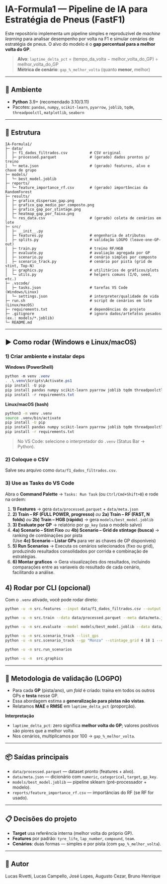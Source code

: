 # IA-Formula1 — Pipeline de IA para Estratégia de Pneus (FastF1)

Este repositório implementa um pipeline simples e reproduzível de *machine learning* para analisar desempenho por volta na F1 e simular cenários de estratégia de pneus. O alvo do modelo é o **gap percentual para a melhor volta do GP**.

> **Alvo**: `laptime_delta_pct` = (tempo_da_volta − melhor_volta_do_GP) ÷ melhor_volta_do_GP  
> **Métrica de cenário**: `gap_%_melhor_volta` (quanto **menor**, melhor)

---

## 🔧 Ambiente

- **Python** 3.9+ (recomendado 3.10/3.11)
- Pacotes: `pandas`, `numpy`, `scikit-learn`, `pyarrow`, `joblib`, `tqdm`, `threadpoolctl`, `matplotlib`, `seaborn`

---

## 📁 Estrutura
```
IA-Formula1/
├─ data/
│  ├─ f1_dados_filtrados.csv          # CSV original
│  ├─ processed.parquet               # (gerado) dados prontos p/ treino
│  └─ meta.json                       # (gerado) features, alvo e chave de grupo
├─ models/
│  └─ best_model.joblib               
├─ reports/
│  └─ feature_importance_rf.csv       # (gerado) importâncias da RandomForest
├─ results/
│  ├─ grafico_dispersao_gap.png       
│  ├─ grafico_gap_medio_por_composto.png
│  ├─ grafico_gap_por_stintage.png
│  ├─ heatmap_gap_por_faixa.png
│  └─ res_data.csv                    # (gerado) coleta de cenários em lote
├─ src/
│  ├─ __init__.py
│  ├─ features.py                     # engenharia de atributos
│  ├─ splits.py                       # validação LOGPO (leave-one-GP-out)
│  ├─ train.py                        # treino RF/HGB
│  ├─ evaluate.py                     # avaliação agregada por GP
│  ├─ scenario.py                     # cenário simples por composto
│  ├─ scenario_track.py               # cenário por pista (grid de stint, Top-N)
│  ├─ graphics.py                     # utilitários de gráficos/plots
│  └─ utils.py                        # helpers comuns (I/O, seed, etc.)
├─ .vscode/
│  ├─ tasks.json                      # tarefas VS Code (Windows/Linux)
│  └─ settings.json                   # interpreter/qualidade de vida
├─ run.sh                             # script de cenários em lote (Linux/macOS)
├─ requirements.txt                   # dependências do projeto
├─ .gitignore                         # ignora dados/artefatos pesados (ex.: models/*.joblib)
└─ README.md

```

---

## ▶️ Como rodar (Windows e Linux/macOS)

### 1) Criar ambiente e instalar deps
**Windows (PowerShell)**
```powershell
python -m venv .venv
. .\.venv\Scripts\Activate.ps1
pip install -U pip
pip install pandas numpy scikit-learn pyarrow joblib tqdm threadpoolctl
pip install -r requirements.txt
```
**Linux/macOS (bash)**
```bash
python3 -m venv .venv
source .venv/bin/activate
pip install -U pip
pip install pandas numpy scikit-learn pyarrow joblib tqdm threadpoolctl
pip install -r requirements.txt
```

> No VS Code: selecione o interpretador do `.venv` (Status Bar → Python).

### 2) Coloque o CSV
Salve seu arquivo como `data/f1_dados_filtrados.csv`.

### 3) Use as **Tasks** do VS Code
Abra o **Command Palette** → `Tasks: Run Task` (ou `Ctrl/Cmd+Shift+B`) e rode na ordem:

1. **1) Features** → gera `data/processed.parquet` + `data/meta.json`
2. **2) Train – RF (FULL POWER, progresso)** *ou* **2a) Train – RF (FAST, N folds)** *ou* **2b) Train – HGB (rápido)** → gera `models/best_model.joblib`
3. **3) Evaluate por GP** → relatório por `gp_key` (usa o modelo salvo)
4. **4a) Scenario – Stint Fixo** *ou* **4b) Scenario – Grid de stintage (busca)** → ranking de combinações por pista  
   (Use **4c) Scenario – Listar GPs** para ver as chaves de GP disponíveis)
5. **5) Run Scenarios** → Executa os cenários selecionados (fixo ou grid), produzindo resultados consolidados por corrida e combinação de estratégias.
6. **6) Montar graficos** → Gera visualizações dos resultados, incluindo comparações entre as variaveis do resultado de cada cenário, facilitando a análise.
## 4) Rodar por CLI (opcional)
Com o `.venv` ativado, você pode rodar direto:
```bash
python -u -m src.features --input data/f1_dados_filtrados.csv --output data/processed.parquet --meta data/meta.json

python -u -m src.train --data data/processed.parquet --meta data/meta.json --save models/best_model.joblib   --model rf --rf_verbose 1 --n_estimators 1200 --min_samples_leaf 1 --max_depth None --max_features sqrt --n_jobs -1

python -u -m src.evaluate --model models/best_model.joblib --data data/processed.parquet --groupby gp_key

python -u -m src.scenario_track --list_gps
python -u -m src.scenario_track --gp "Monza" --stintage_grid 4 18 1 --compounds SOFT,MEDIUM,HARD --top 10

python -u -m src.run_scenarios

python -u -m  src.graphics
```
---

## 🧪 Metodologia de validação (LOGPO)

- Para cada **GP** (pista/ano), um *fold* é criado: traina em todos os outros GPs e **testa** nesse GP.  
- Essa abordagem estima a **generalização para pistas não vistas**.  
- Relatamos **MAE** e **RMSE** em `laptime_delta_pct` (proporção).

**Interpretação**  
- `laptime_delta_pct`: zero significa **melhor volta do GP**; valores positivos são piores que a melhor volta.  
- Nos cenários, multiplicamos por 100 → `gap_%_melhor_volta`.

---

## 📦 Saídas principais

- `data/processed.parquet` — dataset pronto (features + alvo).  
- `data/meta.json` — dicionário com `numeric`, `categorical`, `target`, `gp_key`.  
- `models/best_model.joblib` — pipeline sklearn (pré-processador + modelo).  
- `reports/feature_importance_rf.csv` — importâncias do RF (se RF for usado).  

---

## 📋 Decisões do projeto

- **Target** usa referência interna (melhor volta do próprio GP).  
- **Features** por padrão: `tyre_life`, `lap_number`, `compound`, `team`.   
- **Cenários**: duas formas — simples e por pista (com `gap_%_melhor_volta`).

---


## 👤 Autor
Lucas Rivetti, Lucas Campello, José Lopes, Augusto Cezar, Bruno Henrique 

